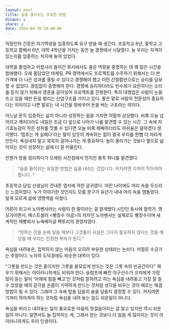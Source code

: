 ```yaml
---
layout: post
title: 숨을 들이쉬는 유일한 방법
disqus: y
share: y
date: 2024-04-30 20:00:00
---
```



직장인의 긴장은 자기역량을 입증하도록 요구 받을 때 생긴다. 초등학교 6년, 중학교 고등학교 합해서 6년, 대학 4학년을 거치는 동안 늘 경쟁에서 시달렸다. 늘 우리는 자격이 있는지를 입증하는 처지에 놓여 있었다. 

대학을 졸업하고 어렵사리 들어간 회사에서도 줄곧 역량을 증명하는 데 꽤 많은 시간을 할애했다. 오래 몸담았던 마케팅, PR 영역에서도 프로젝트를 수주하기 위해서는 더 싼 가격에 더 나은 성과를 올릴 수 있다고 경쟁해야 했고 이런 간절함만으로는 승리를 담보할 수 없었다. 끊임없이 증명해야 한다. 경쟁에 승리하더라도 빈수레가 요란하다는 소리를 듣지 않기 위해서 영혼을 갈아넣어 프로젝트를 진행한다. 특히 대행업은 사람이 눈을 뜨고 있을 때만 돈일 벌리는 산업구조를 가지고 있다. 좋은 말로 사람의 전문성이 중요하다는 의미이고 나쁜 말로는  내 시간을 맞바꾸어 돈을 버는 구조라는 의미다. 

어느날 문득 입증하는 삶이 아니라 성장하는 꿈을 가지면 어떨까 상상했다. 비록 오늘 넘어지고 깨지더라도 내일은 조금 더 앞으로 나아가 나를 발견할 수 있는 시간. 그 속에 자기효능감이 작은 성취를 맛볼 수 있다면 오늘 비록 패배하더라도 아쉬움은 덜하겠다 생각했다. ‘멈추는 게 실패다’라는 말이 있듯이 계속하는 힘이 결국 우리를 한뼘 더 자라게 만든다. 욕심내지 말고 묵묵히 걸어나가는 게 중요하다. 높이 올라가는 것보다 옆으로 넓어지는 것이 성장하는 삶에 더 잘 어울린다.

언젠가 방을 정리하다가 오래된 사진첩에서 먼지낀 봉투 하나를 발견했다. 

>“숨을 들이쉬는 유일한 방법은 숨을 내쉬는 것입니다. 커지려면 기꺼이 작아져야 합니다. “

초등학교 담임 선생님이 건내준 엽서에 적힌 글귀였다. 어린 나이에도 머리 속을 두드리는 느낌이었다. 누가 이야기한 것인지도 모를 문구가 유년기 내내 머리 속을 맴돌았다. 알게 모르게 삶에 영향력을 미쳤다. 

어른이 되고서 노아벤샤라는 사람이 한 말이라는 걸 알게됐다.시인인 동시에 철학가. 명상가이면서, 베스트셀러 <빵장수 야곱>의 저자인 노아벤샤는 실제로도 빵장수이며 세계적인 제빵회사 뉴욕베이글 팩토리의 경영자였다.

>“원하는 것을 손에 넣을 때보다 그것들이 사실은 그다지 필요하지 않다는 것을 깨닫을 때 우리는 진정한 부자가 된다.”

욕심을 내려놓은, 집착하지 않는 마음이 오히려 부유한 상태라는 논리다. 저절로 수긍가는 주장이다. 노자의 도덕경에도 비슷한 대목이 있다. 

“그릇을 만드는 것은 흙이지만 그릇을 쓸모있게 만드는 것은 그릇 속의 빈공간이다” 채우기 위해서는 아이러니하게도 비워야 한다. 슬럼프에 빠진 야구선수가 코치에게 가장 많이 듣는 말이 ‘어깨에 힘을 빼고’인 것처럼 잘하려고 하는 욕심을 내려놓고 가장 잘 칠수 있었을 때의 감각을 온몸이 기억하게 만드는 것처럼 생각을 비우는 것이 때로는 해결방법이 될 수 있다. 그래야 그 속에 밥을 담을지 술을 담을지 결정할 수 있다. 커지려면 기꺼이 작아져야 하는 것처럼 욕심을 내려 놓는 일도 쉬운일이 아니다. 

욕심을 버리고 내려놓는 일이 풍요로운 마음의 첫걸음이라는 걸 알고 있지만 역시 쉬운일이 아니다. 알면서도 늘 집착하는 게, 그래서 얻는 것보다 더 잃을 게 많아지는 것이 아이러니하게도 우리 인생이다.